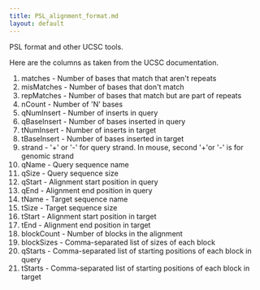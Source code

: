 ```yaml
---
title: PSL_alignment_format.md
layout: default
---
```


PSL format and other UCSC tools.

Here are the columns as taken from the UCSC documentation.

1.  matches - Number of bases that match that aren't repeats
2.  misMatches - Number of bases that don't match
3.  repMatches - Number of bases that match but are part of repeats
4.  nCount - Number of 'N' bases
5.  qNumInsert - Number of inserts in query
6.  qBaseInsert - Number of bases inserted in query
7.  tNumInsert - Number of inserts in target
8.  tBaseInsert - Number of bases inserted in target
9.  strand - '+' or '-' for query strand. In mouse, second '+'or '-' is for genomic strand
10. qName - Query sequence name
11. qSize - Query sequence size
12. qStart - Alignment start position in query
13. qEnd - Alignment end position in query
14. tName - Target sequence name
15. tSize - Target sequence size
16. tStart - Alignment start position in target
17. tEnd - Alignment end position in target
18. blockCount - Number of blocks in the alignment
19. blockSizes - Comma-separated list of sizes of each block
20. qStarts - Comma-separated list of starting positions of each block in query
21. tStarts - Comma-separated list of starting positions of each block in target
